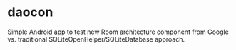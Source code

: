 # daocon
Simple Android app to test new Room architecture component from Google vs. traditional SQLiteOpenHelper/SQLiteDatabase approach.
